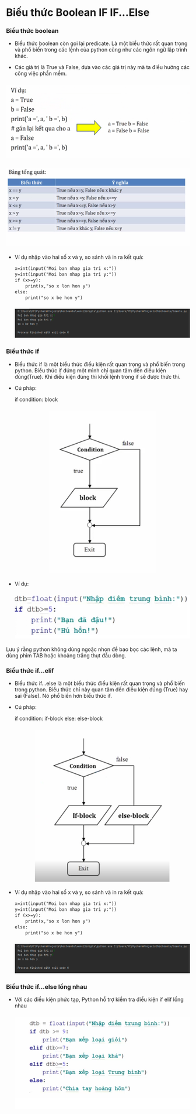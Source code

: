 # Biếu thức Boolean IF IF...Else

### Biểu thức boolean

- Biểu thức boolean còn gọi lại predicate. Là một biểu thức rất quan trọng và phổ biến trong các lệnh của python cũng như các ngôn ngữ lâp trình khác.

- Các giá trị là True và False, dựa vào các giá trị này mà ta điều hướng các công việc phần mềm.

<h3 align="center"><img src="../Images/14.png"></h3>

<h3 align="center"><img src="../Images/15.png"></h3>


- Ví dụ nhập vào hai số x và y, so sánh và in ra kết quả:

    ```
    x=int(input("Moi ban nhap gia tri x:"))
    y=int(input("Moi ban nhap gia tri y:"))
    if (x>=y):
        print(x,"so x lon hon y")
    else:
        print("so x be hon y")

    ```

    <h3 align="center"><img src="../Images/16.png"></h3>


### Biểu thức if

- Biểu thức if là một biểu thức điều kiện rất quan trọng và phổ biến trong python. Biểu thức if đứng một mình chỉ quan tâm đến điều kiện đúng(True). Khi điều kiện đúng thì khối lệnh trong if sẽ được thức thi.

- Cú pháp:

    if condition:
        block

    <h3 align="center"><img src="../Images/17.png"></h3>

- Ví dụ:

    <h3 align="center"><img src="../Images/18.png"></h3>

Lưu ý rằng python không dùng ngoặc nhọn để bao bọc các lệnh, mà ta dùng phim TAB hoặc khoảng trắng thụt đầu dòng. 

### Biểu thức if...elif

- Biểu thức if...else là một biểu thức điều kiện rất quan trọng và phổ biến trong python. Biểu thức chỉ này quan tâm đến điều kiện đúng (True) hay sai (False). Nó phổ biến hơn biểu thức if.

- Cú pháp:

    if condition:
        if-block
    else:
        else-block

    <h3 align="center"><img src="../Images/19.png"></h3>

- Ví dụ nhập vào hai số x và y, so sánh và in ra kết quả:

    ```
    x=int(input("Moi ban nhap gia tri x:"))
    y=int(input("Moi ban nhap gia tri y:"))
    if (x>=y):
        print(x,"so x lon hon y")
    else:
        print("so x be hon y")

    ```

    <h3 align="center"><img src="../Images/16.png"></h3>

### Biểu thức if...else lồng nhau

- Với các điều kiện phức tạp, Python hỗ trợ kiểm tra điều kiện if elif lồng nhau

    <h3 align="center"><img src="../Images/20.png"></h3>
